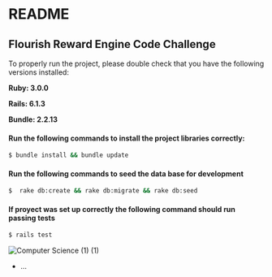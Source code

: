 
# README

## Flourish Reward Engine Code Challenge

To properly run the project, please double check that you have the following versions installed:

**Ruby: 3.0.0** 

**Rails: 6.1.3**

**Bundle: 2.2.13**

#### Run the following commands to install the project libraries correctly:

```bash
$ bundle install && bundle update
```
#### Run the following commands to seed the data base for development
```bash
$  rake db:create && rake db:migrate && rake db:seed
```

#### If proyect was set up correctly the following command should run passing tests
```bash
$ rails test
```
![Computer Science (1) (1)](https://user-images.githubusercontent.com/19577959/113541152-4551d500-95a7-11eb-8e36-a7cc2544c089.jpg)


* ...
